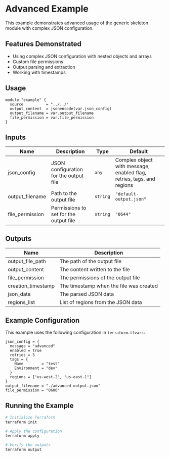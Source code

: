 # Advanced Example

This example demonstrates advanced usage of the generic skeleton module with complex JSON configuration.

## Features Demonstrated

- Using complex JSON configuration with nested objects and arrays
- Custom file permissions
- Output parsing and extraction
- Working with timestamps

## Usage

```hcl
module "example" {
  source          = "../../"
  output_content  = jsonencode(var.json_config)
  output_filename = var.output_filename
  file_permission = var.file_permission
}
```

## Inputs

| Name | Description | Type | Default |
|------|-------------|------|---------|
| json_config | JSON configuration for the output file | `any` | Complex object with message, enabled flag, retries, tags, and regions |
| output_filename | Path to the output file | `string` | `"default-output.json"` |
| file_permission | Permissions to set for the output file | `string` | `"0644"` |

## Outputs

| Name | Description |
|------|-------------|
| output_file_path | The path of the output file |
| output_content | The content written to the file |
| file_permission | The permissions of the output file |
| creation_timestamp | The timestamp when the file was created |
| json_data | The parsed JSON data |
| regions_list | List of regions from the JSON data |

## Example Configuration

This example uses the following configuration in `terraform.tfvars`:

```hcl
json_config = {
  message = "advanced"
  enabled = true
  retries = 5
  tags = {
    Name        = "test"
    Environment = "dev"
  }
  regions = ["us-west-2", "us-east-1"]
}
output_filename = "./advanced-output.json"
file_permission = "0600"
```

## Running the Example

```bash
# Initialize Terraform
terraform init

# Apply the configuration
terraform apply

# Verify the outputs
terraform output
```